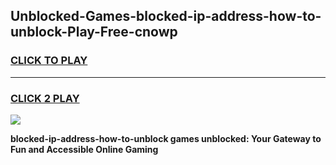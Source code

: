 
## Unblocked-Games-blocked-ip-address-how-to-unblock-Play-Free-cnowp
<h3>
<a href="https://premium76.site?title=blocked-ip-address-how-to-unblock&ref=23A">CLICK TO PLAY</a></h3>
<hr>

<h3>
<a href="https://premium76.site?title=blocked-ip-address-how-to-unblock&ref=23A">CLICK 2 PLAY</a>
  
</h3>

<a href="https://premium76.site?title=blocked-ip-address-how-to-unblock&ref=23A"><img src="https://clearcache.store/games.png"></a>


**blocked-ip-address-how-to-unblock games unblocked: Your Gateway to Fun and Accessible Online Gaming**
